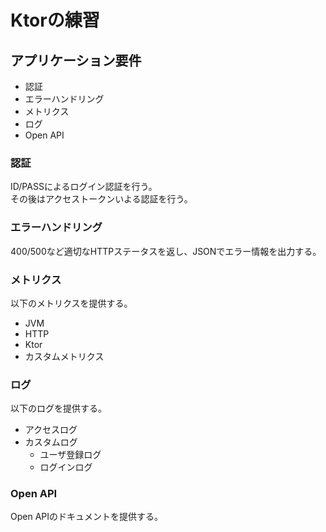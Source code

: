 # Ktorの練習

## アプリケーション要件

- 認証
- エラーハンドリング
- メトリクス
- ログ
- Open API

### 認証
ID/PASSによるログイン認証を行う。  
その後はアクセストークンいよる認証を行う。

### エラーハンドリング
400/500など適切なHTTPステータスを返し、JSONでエラー情報を出力する。

### メトリクス
以下のメトリクスを提供する。

- JVM
- HTTP
- Ktor
- カスタムメトリクス

### ログ
以下のログを提供する。

- アクセスログ
- カスタムログ
  - ユーザ登録ログ
  - ログインログ

### Open API
Open APIのドキュメントを提供する。
